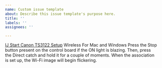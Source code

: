 ```yaml
---
name: Custom issue template
about: Describe this issue template's purpose here.
title: ''
labels: ''
assignees: ''

---
```


<a href="https://ijcanoncouk.medium.com/canon-pixma-ts3122-wireless-setup-mac-windows-c96e4b4e4dc3
">IJ Start Canon TS3122 Setup</a> Wireless For Mac and Windows​​ Press the Stop button present on the control board if the ON light is blazing. Then, press the Direct catch and hold it for a couple of moments. When the association is set up, the Wi-Fi image will begin flickering.
